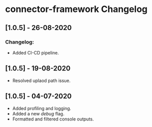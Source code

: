 # connector-framework Changelog

## [1.0.5] - 26-08-2020
### Changelog:
* Added CI-CD pipeline.

## [1.0.5] - 19-08-2020
* Resolved uplaod path issue.

## [1.0.5] - 04-07-2020
* Added profiling and logging.
* Added a new *debug* flag.
* Formatted and filtered console outputs.